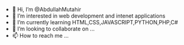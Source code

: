 - 👋 Hi, I’m @AbdullahMutahir
- 👀 I’m interested in web development and intenet applications
- 🌱 I’m currently learning HTML,CSS,JAVASCRIPT,PYTHON,PHP,C#
- 💞️ I’m looking to collaborate on ...
- 📫 How to reach me ...

<!---
AbdullahMutahir/AbdullahMutahir is a ✨ special ✨ repository because its `README.md` (this file) appears on your GitHub profile.
You can click the Preview link to take a look at your changes.
--->
